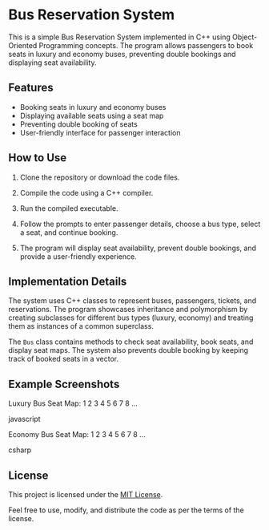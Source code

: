 # Bus Reservation System

This is a simple Bus Reservation System implemented in C++ using Object-Oriented Programming concepts. The program allows passengers to book seats in luxury and economy buses, preventing double bookings and displaying seat availability.

## Features

- Booking seats in luxury and economy buses
- Displaying available seats using a seat map
- Preventing double booking of seats
- User-friendly interface for passenger interaction

## How to Use

1. Clone the repository or download the code files.

2. Compile the code using a C++ compiler.

3. Run the compiled executable.

4. Follow the prompts to enter passenger details, choose a bus type, select a seat, and continue booking.

5. The program will display seat availability, prevent double bookings, and provide a user-friendly experience.

## Implementation Details

The system uses C++ classes to represent buses, passengers, tickets, and reservations. The program showcases inheritance and polymorphism by creating subclasses for different bus types (luxury, economy) and treating them as instances of a common superclass.

The `Bus` class contains methods to check seat availability, book seats, and display seat maps. The system also prevents double booking by keeping track of booked seats in a vector.

## Example Screenshots

Luxury Bus Seat Map:
1 2 3 4
5 6 7 8
...

javascript

Economy Bus Seat Map:
1 2 3 4
5 6 7 8
...

csharp

## License

This project is licensed under the [MIT License](LICENSE).

Feel free to use, modify, and distribute the code as per the terms of the license.
